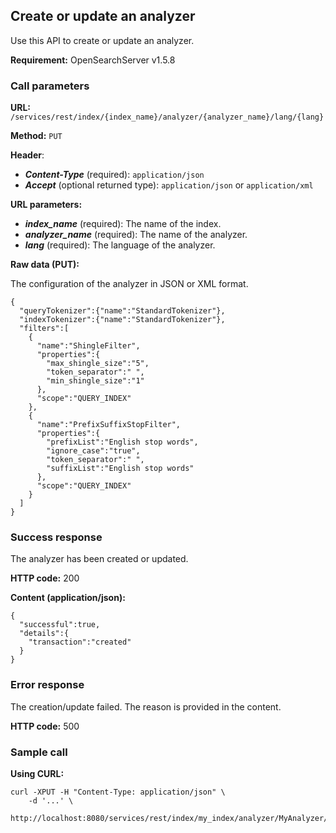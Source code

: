 ## Create or update an analyzer

Use this API to create or update an analyzer.

**Requirement:** OpenSearchServer v1.5.8

### Call parameters

**URL:** ```/services/rest/index/{index_name}/analyzer/{analyzer_name}/lang/{lang}```

**Method:** ```PUT```

**Header**:

- _**Content-Type**_ (required): ```application/json```
- _**Accept**_ (optional returned type): ```application/json``` or ```application/xml```

**URL parameters:**

- **_index\_name_** (required): The name of the index.
- **_analyzer\_name_** (required): The name of the analyzer.
- **_lang_** (required): The language of the analyzer.

**Raw data (PUT):**

The configuration of the analyzer in JSON or XML format.

    {
      "queryTokenizer":{"name":"StandardTokenizer"},
      "indexTokenizer":{"name":"StandardTokenizer"},
      "filters":[
        {
          "name":"ShingleFilter",
          "properties":{
            "max_shingle_size":"5",
            "token_separator":" ",
            "min_shingle_size":"1"
          },
          "scope":"QUERY_INDEX"
        },
        {
          "name":"PrefixSuffixStopFilter",
          "properties":{
            "prefixList":"English stop words",
            "ignore_case":"true",
            "token_separator":" ",
            "suffixList":"English stop words"
          },
          "scope":"QUERY_INDEX"
        } 
      ]
    }
    

### Success response
The analyzer has been created or updated.

**HTTP code:**
200

**Content (application/json):**


    {
      "successful":true,
      "details":{
        "transaction":"created"
      }
    }
    

### Error response

The creation/update failed. The reason is provided in the content.

**HTTP code:**
500

### Sample call

**Using CURL:**

    curl -XPUT -H "Content-Type: application/json" \
        -d '...' \
        http://localhost:8080/services/rest/index/my_index/analyzer/MyAnalyzer/lang/UNDEFINED
    
